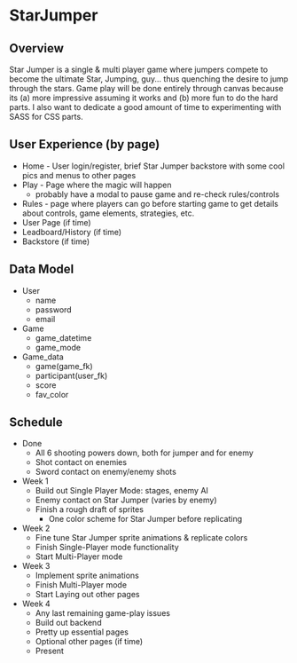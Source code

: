 # StarJumper

## Overview

Star Jumper is a single & multi player game where jumpers compete
to become the ultimate Star, Jumping, guy... thus quenching the desire
to jump through the stars.  Game play will be done entirely through canvas
because its (a) more impressive assuming it works and (b) more fun to do
the hard parts.  I also want to dedicate a good amount of time to experimenting
with SASS for CSS parts.


## User Experience (by page)

* Home - User login/register, brief Star Jumper backstore with some
cool pics and menus to other pages
* Play - Page where the magic will happen
    * probably have a modal to pause game and re-check rules/controls   
* Rules - page where players can go before starting game to get details
about controls, game elements, strategies, etc.
* User Page (if time)
* Leadboard/History (if time)
* Backstore (if time)


## Data Model

* User
    * name
    * password
    * email
* Game
    * game_datetime
    * game_mode
* Game_data
    * game(game_fk)
    * participant(user_fk)
    * score
    * fav_color


## Schedule

* Done
    * All 6 shooting powers down, both for jumper and for enemy
    * Shot contact on enemies
    * Sword contact on enemy/enemy shots
* Week 1
    * Build out Single Player Mode: stages, enemy AI
    * Enemy contact on Star Jumper (varies by enemy)
    * Finish a rough draft of sprites
        * One color scheme for Star Jumper before replicating
* Week 2
    * Fine tune Star Jumper sprite animations & replicate colors
    * Finish Single-Player mode functionality
    * Start Multi-Player mode
* Week 3
    * Implement sprite animations
    * Finish Multi-Player mode
    * Start Laying out other pages
* Week 4
    * Any last remaining game-play issues
    * Build out backend
    * Pretty up essential pages
    * Optional other pages (if time)
    * Present
